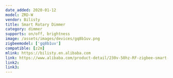 ```yaml
---
date_added: 2020-01-12
model: ZRD-W
vendor: Bilisty
title: Smart Rotary Dimmer
category: dimmer
supports: on/off, brightness
image: /assets/images/devices/gq8b1uv.png
zigbeemodel: ['gq8b1uv']
compatible: [z2m]
mlink: https://bilisty.en.alibaba.com
link: https://www.alibaba.com/product-detail/230v-50hz-RF-zigbee-smart-triac_62245534120.html
link2: 
link3: 
---
```

